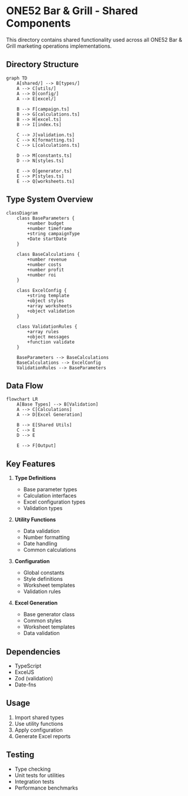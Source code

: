 # ONE52 Bar & Grill - Shared Components

This directory contains shared functionality used across all ONE52 Bar & Grill marketing operations implementations.

## Directory Structure

```mermaid
graph TD
    A[shared/] --> B[types/]
    A --> C[utils/]
    A --> D[config/]
    A --> E[excel/]
    
    B --> F[campaign.ts]
    B --> G[calculations.ts]
    B --> H[excel.ts]
    B --> I[index.ts]
    
    C --> J[validation.ts]
    C --> K[formatting.ts]
    C --> L[calculations.ts]
    
    D --> M[constants.ts]
    D --> N[styles.ts]
    
    E --> O[generator.ts]
    E --> P[styles.ts]
    E --> Q[worksheets.ts]
```

## Type System Overview

```mermaid
classDiagram
    class BaseParameters {
        +number budget
        +number timeframe
        +string campaignType
        +Date startDate
    }
    
    class BaseCalculations {
        +number revenue
        +number costs
        +number profit
        +number roi
    }
    
    class ExcelConfig {
        +string template
        +object styles
        +array worksheets
        +object validation
    }
    
    class ValidationRules {
        +array rules
        +object messages
        +function validate
    }
    
    BaseParameters --> BaseCalculations
    BaseCalculations --> ExcelConfig
    ValidationRules --> BaseParameters
```

## Data Flow

```mermaid
flowchart LR
    A[Base Types] --> B[Validation]
    A --> C[Calculations]
    A --> D[Excel Generation]
    
    B --> E[Shared Utils]
    C --> E
    D --> E
    
    E --> F[Output]
```

## Key Features

1. **Type Definitions**
   - Base parameter types
   - Calculation interfaces
   - Excel configuration types
   - Validation types

2. **Utility Functions**
   - Data validation
   - Number formatting
   - Date handling
   - Common calculations

3. **Configuration**
   - Global constants
   - Style definitions
   - Worksheet templates
   - Validation rules

4. **Excel Generation**
   - Base generator class
   - Common styles
   - Worksheet templates
   - Data validation

## Dependencies

- TypeScript
- ExcelJS
- Zod (validation)
- Date-fns

## Usage

1. Import shared types
2. Use utility functions
3. Apply configuration
4. Generate Excel reports

## Testing

- Type checking
- Unit tests for utilities
- Integration tests
- Performance benchmarks 